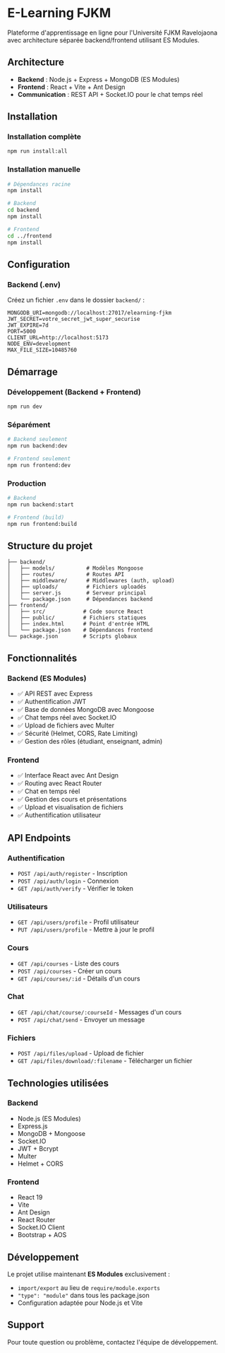 # E-Learning FJKM

Plateforme d'apprentissage en ligne pour l'Université FJKM Ravelojaona avec architecture séparée backend/frontend utilisant ES Modules.

## Architecture

- **Backend** : Node.js + Express + MongoDB (ES Modules)
- **Frontend** : React + Vite + Ant Design
- **Communication** : REST API + Socket.IO pour le chat temps réel

## Installation

### Installation complète
```bash
npm run install:all
```

### Installation manuelle
```bash
# Dépendances racine
npm install

# Backend
cd backend
npm install

# Frontend  
cd ../frontend
npm install
```

## Configuration

### Backend (.env)
Créez un fichier `.env` dans le dossier `backend/` :

```env
MONGODB_URI=mongodb://localhost:27017/elearning-fjkm
JWT_SECRET=votre_secret_jwt_super_securise
JWT_EXPIRE=7d
PORT=5000
CLIENT_URL=http://localhost:5173
NODE_ENV=development
MAX_FILE_SIZE=10485760
```

## Démarrage

### Développement (Backend + Frontend)
```bash
npm run dev
```

### Séparément
```bash
# Backend seulement
npm run backend:dev

# Frontend seulement  
npm run frontend:dev
```

### Production
```bash
# Backend
npm run backend:start

# Frontend (build)
npm run frontend:build
```

## Structure du projet

```
├── backend/
│   ├── models/          # Modèles Mongoose
│   ├── routes/          # Routes API
│   ├── middleware/      # Middlewares (auth, upload)
│   ├── uploads/         # Fichiers uploadés
│   ├── server.js        # Serveur principal
│   └── package.json     # Dépendances backend
├── frontend/
│   ├── src/            # Code source React
│   ├── public/         # Fichiers statiques
│   ├── index.html      # Point d'entrée HTML
│   └── package.json    # Dépendances frontend
└── package.json        # Scripts globaux
```

## Fonctionnalités

### Backend (ES Modules)
- ✅ API REST avec Express
- ✅ Authentification JWT
- ✅ Base de données MongoDB avec Mongoose
- ✅ Chat temps réel avec Socket.IO
- ✅ Upload de fichiers avec Multer
- ✅ Sécurité (Helmet, CORS, Rate Limiting)
- ✅ Gestion des rôles (étudiant, enseignant, admin)

### Frontend
- ✅ Interface React avec Ant Design
- ✅ Routing avec React Router
- ✅ Chat en temps réel
- ✅ Gestion des cours et présentations
- ✅ Upload et visualisation de fichiers
- ✅ Authentification utilisateur

## API Endpoints

### Authentification
- `POST /api/auth/register` - Inscription
- `POST /api/auth/login` - Connexion
- `GET /api/auth/verify` - Vérifier le token

### Utilisateurs
- `GET /api/users/profile` - Profil utilisateur
- `PUT /api/users/profile` - Mettre à jour le profil

### Cours
- `GET /api/courses` - Liste des cours
- `POST /api/courses` - Créer un cours
- `GET /api/courses/:id` - Détails d'un cours

### Chat
- `GET /api/chat/course/:courseId` - Messages d'un cours
- `POST /api/chat/send` - Envoyer un message

### Fichiers
- `POST /api/files/upload` - Upload de fichier
- `GET /api/files/download/:filename` - Télécharger un fichier

## Technologies utilisées

### Backend
- Node.js (ES Modules)
- Express.js
- MongoDB + Mongoose
- Socket.IO
- JWT + Bcrypt
- Multer
- Helmet + CORS

### Frontend
- React 19
- Vite
- Ant Design
- React Router
- Socket.IO Client
- Bootstrap + AOS

## Développement

Le projet utilise maintenant **ES Modules** exclusivement :
- `import/export` au lieu de `require/module.exports`
- `"type": "module"` dans tous les package.json
- Configuration adaptée pour Node.js et Vite

## Support

Pour toute question ou problème, contactez l'équipe de développement.
